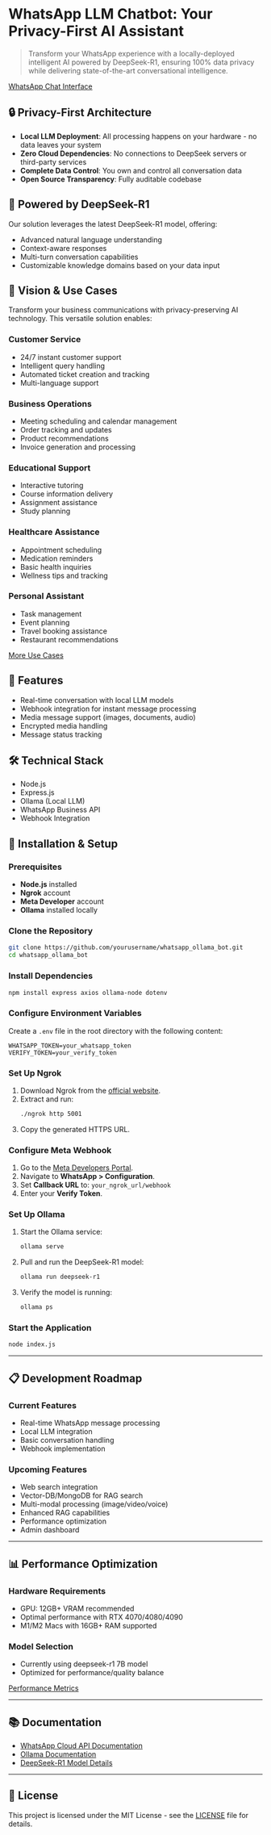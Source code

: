 # WhatsApp LLM Chatbot: Your Privacy-First AI Assistant

> Transform your WhatsApp experience with a locally-deployed intelligent AI powered by DeepSeek-R1, ensuring 100% data privacy while delivering state-of-the-art conversational intelligence.

[WhatsApp Chat Interface](https://github.com/user-attachments/assets/236a2a09-3620-4bb8-a58d-47b4e0ac4db8)

## 🔒 Privacy-First Architecture

- **Local LLM Deployment**: All processing happens on your hardware - no data leaves your system
- **Zero Cloud Dependencies**: No connections to DeepSeek servers or third-party services
- **Complete Data Control**: You own and control all conversation data
- **Open Source Transparency**: Fully auditable codebase

## 🧠 Powered by DeepSeek-R1

Our solution leverages the latest DeepSeek-R1 model, offering:
- Advanced natural language understanding
- Context-aware responses
- Multi-turn conversation capabilities
- Customizable knowledge domains based on your data input

## 🌟 Vision & Use Cases

Transform your business communications with privacy-preserving AI technology. This versatile solution enables:

### Customer Service
- 24/7 instant customer support
- Intelligent query handling
- Automated ticket creation and tracking
- Multi-language support

### Business Operations
- Meeting scheduling and calendar management
- Order tracking and updates
- Product recommendations
- Invoice generation and processing

### Educational Support
- Interactive tutoring
- Course information delivery
- Assignment assistance
- Study planning

### Healthcare Assistance
- Appointment scheduling
- Medication reminders
- Basic health inquiries
- Wellness tips and tracking

### Personal Assistant
- Task management
- Event planning
- Travel booking assistance
- Restaurant recommendations

[More Use Cases](https://github.com/user-attachments/assets/9abdcd91-3874-4d00-a0c9-320a2af828e3) <!-- Add an infographic showing key features -->

## 🚀 Features

- Real-time conversation with local LLM models
- Webhook integration for instant message processing
- Media message support (images, documents, audio)
- Encrypted media handling
- Message status tracking

## 🛠️ Technical Stack

- Node.js
- Express.js
- Ollama (Local LLM)
- WhatsApp Business API
- Webhook Integration

## 🔧 Installation & Setup

### Prerequisites
- **Node.js** installed
- **Ngrok** account
- **Meta Developer** account
- **Ollama** installed locally

### Clone the Repository
```bash
git clone https://github.com/yourusername/whatsapp_ollama_bot.git
cd whatsapp_ollama_bot
```

### Install Dependencies
```bash
npm install express axios ollama-node dotenv
```

### Configure Environment Variables
Create a `.env` file in the root directory with the following content:
```env
WHATSAPP_TOKEN=your_whatsapp_token
VERIFY_TOKEN=your_verify_token
```

### Set Up Ngrok
1. Download Ngrok from the [official website](https://ngrok.com/).
2. Extract and run:
    ```bash
    ./ngrok http 5001
    ```
3. Copy the generated HTTPS URL.

### Configure Meta Webhook
1. Go to the [Meta Developers Portal](https://developers.facebook.com/).
2. Navigate to **WhatsApp > Configuration**.
3. Set **Callback URL** to: `your_ngrok_url/webhook`
4. Enter your **Verify Token**.

### Set Up Ollama
1. Start the Ollama service:
    ```bash
    ollama serve
    ```
2. Pull and run the DeepSeek-R1 model:
    ```bash
    ollama run deepseek-r1
    ```
3. Verify the model is running:
    ```bash
    ollama ps
    ```

### Start the Application
```bash
node index.js
```

---

## 📋 Development Roadmap

### Current Features
- Real-time WhatsApp message processing
- Local LLM integration
- Basic conversation handling
- Webhook implementation

### Upcoming Features
- Web search integration
- Vector-DB/MongoDB for RAG search
- Multi-modal processing (image/video/voice)
- Enhanced RAG capabilities
- Performance optimization
- Admin dashboard

---
## 📊 Performance Optimization

### Hardware Requirements
- GPU: 12GB+ VRAM recommended
- Optimal performance with RTX 4070/4080/4090
- M1/M2 Macs with 16GB+ RAM supported

### Model Selection
- Currently using deepseek-r1 7B model
- Optimized for performance/quality balance

[Performance Metrics](https://github.com/user-attachments/assets/407bea9e-5330-4275-ab6c-2b71a268840f) <!-- Add a graph showing response times -->

---
## 📚 Documentation
- [WhatsApp Cloud API Documentation](https://developers.facebook.com/docs/whatsapp)
- [Ollama Documentation](https://ollama.com/docs)
- [DeepSeek-R1 Model Details](https://example.com/deepseek-r1)

---

## 📄 License
This project is licensed under the MIT License - see the [LICENSE](LICENSE) file for details.



